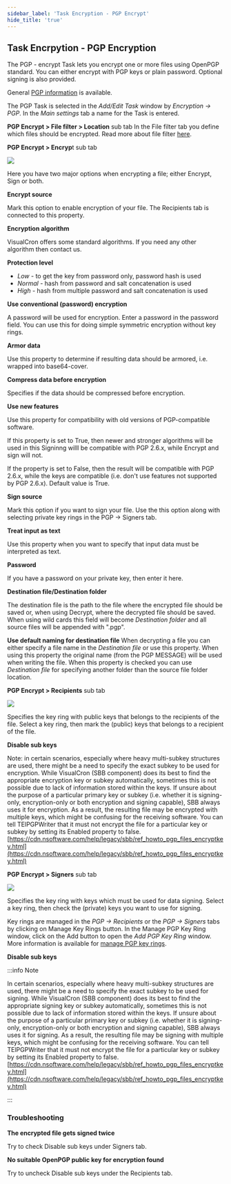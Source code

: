 ```yaml
---
sidebar_label: 'Task Encryption - PGP Encrypt'
hide_title: 'true'
---
```


## Task Encrpytion - PGP Encryption

The PGP - encrypt Task lets you encrypt one or more files using OpenPGP standard. You can either encrypt with PGP keys or plain password. Optional signing is also provided.
 
General [PGP information](global-pgp-key-rings) is available.
 
The PGP Task is selected in the *Add/Edit Task* window by *Encryption -> PGP*. In the *Main settings* tab a name for the Task is entered.
 
**PGP Encrypt > File filter > Location** sub tab
In the File filter tab you define which files should be encrypted. Read more about file filter [here](job-tasks-file-filter).
 
**PGP Encrypt > Encryp**t sub tab

![](../../../static/img/taskpgpencryptencrypt.png)

Here you have two major options when encrypting a file; either Encrypt, Sign or both.
 
**Encrypt source**

Mark this option to enable encryption of your file. The Recipients tab is connected to this property.
 
**Encryption algorithm**

VisualCron offers some standard algorithms. If you need any other algorithm then contact us.
 
**Protection level**

* *Low* - to get the key from password only, password hash is used
* *Normal* - hash from password and salt concatenation is used
* *High* - hash from multiple password and salt concatenation is used
 
**Use conventional (password) encryption**

A password will be used for encryption. Enter a password in the password field. You can use this for doing simple symmetric encryption without key rings.
 
**Armor data**

Use this property to determine if resulting data should be armored, i.e. wrapped into base64-cover.
 
**Compress data before encryption**

Specifies if the data should be compressed before encryption.
 
**Use new features**

Use this property for compatibility with old versions of PGP-compatible software.
 
If this property is set to True, then newer and stronger algorithms will be used in this Signinng willl be compatible with PGP 2.6.x, while Encrypt and sign will not.
 
If the property is set to False, then the result will be compatible with PGP 2.6.x, while the keys are compatible (i.e. don't use features not supported by PGP 2.6.x). Default value is True.
 
**Sign source**

Mark this option if you want to sign your file. Use the this option along with selecting private key rings in the PGP -> Signers tab.
 
**Treat input as text**

Use this property when you want to specify that input data must be interpreted as text.
 
**Password**

If you have a password on your private key, then enter it here.
 
**Destination file/Destination folder**

The destination file is the path to the file where the encrypted file should be saved or, when using Decrypt, where the decrypted file should be saved. When using wild cards this field will become *Destination folder* and all source files will be appended with ".pgp".
 
**Use default naming for destination file**
When decrypting a file you can either specify a file name in the *Destination file* or use this property. When using this property the original name (from the PGP MESSAGE) will be used when writing the file. When this property is checked you can use *Destination file* for specifying another folder than the source file folder location.
 
**PGP Encrypt > Recipients** sub tab

![](../../../static/img/pgprecipients.png)

Specifies the key ring with public keys that belongs to the recipients of the file. Select a key ring, then mark the (public) keys that belongs to a recipient of the file.
 
**Disable sub keys**

Note: in certain scenarios, especially where heavy multi-subkey structures are used, there might be a need to specify the exact subkey to be used for encryption. While VisualCron (SBB component) does its best to find the appropriate encryption key or subkey automatically, sometimes this is not possible due to lack of information stored within the keys. If unsure about the purpose of a particular primary key or subkey (i.e. whether it is signing-only, encryption-only or both encryption and signing capable), SBB always uses it for encryption. As a result, the resulting file may be encrypted with multiple keys, which might be confusing for the receiving software. You can tell TElPGPWriter that it must not encrypt the file for a particular key or subkey by setting its Enabled property to false. [https://cdn.nsoftware.com/help/legacy/sbb/ref_howto_pgp_files_encryptkey.html](https://cdn.nsoftware.com/help/legacy/sbb/ref_howto_pgp_files_encryptkey.html)
 
**PGP Encrypt > Signers** sub tab

![](../../../static/img/taskpgpencryptdigners.png)

Specifies the key ring with keys which must be used for data signing. Select a key ring, then check the (private) keys you want to use for signing.
 
Key rings are managed in the *PGP -> Recipients* or the *PGP -> Signers* tabs by clicking on Manage Key Rings button. In the Manage PGP Key Ring window, click on the Add button to open the *Add PGP Key Ring* window. More information is available for [manage PGP key rings](global-pgp-key-rings).
 
**Disable sub keys**

:::info Note 

In certain scenarios, especially where heavy multi-subkey structures are used, there might be a need to specify the exact subkey to be used for signing. While VisualCron (SBB component) does its best to find the appropriate signing key or subkey automatically, sometimes this is not possible due to lack of information stored within the keys. If unsure about the purpose of a particular primary key or subkey (i.e. whether it is signing-only, encryption-only or both encryption and signing capable), SBB always uses it for signing. As a result, the resulting file may be signing with multiple keys, which might be confusing for the receiving software. You can tell TElPGPWriter that it must not encrypt the file for a particular key or subkey by setting its Enabled property to false. [https://cdn.nsoftware.com/help/legacy/sbb/ref_howto_pgp_files_encryptkey.html](https://cdn.nsoftware.com/help/legacy/sbb/ref_howto_pgp_files_encryptkey.html)
 
:::

### Troubleshooting

**The encrypted file gets signed twice**

Try to check Disable sub keys under Signers tab.
 
**No suitable OpenPGP public key for encryption found**

Try to uncheck Disable sub keys under the Recipients tab.